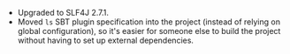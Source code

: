 * Upgraded to SLF4J 2.7.1.
* Moved `ls` SBT plugin specification into the project (instead of relying
  on global configuration), so it's easier for someone else to build the
  project without having to set up external dependencies.
